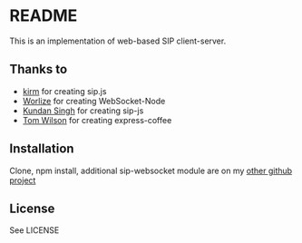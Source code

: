 # README

This is an implementation of web-based SIP client-server.

## Thanks to

* [kirm](https://github.com/kirm) for creating sip.js
* [Worlize](https://github.com/Worlize) for creating WebSocket-Node
* [Kundan Singh](http://code.google.com/p/sip-js/) for creating sip-js
* [Tom Wilson](https://github.com/twilson63) for creating express-coffee

## Installation

Clone, npm install, additional sip-websocket module are on my [other github project](https://github.com/bokuwakyuu/sip-websocket)

## License

See LICENSE
